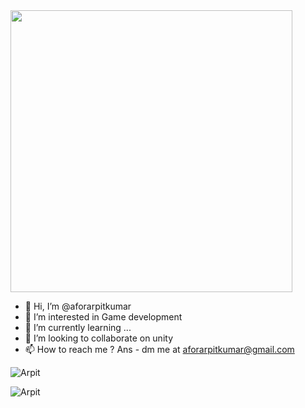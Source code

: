 
<img src="https://user-images.githubusercontent.com/73133055/148241123-db0632dd-71d4-45e6-b3c6-679a4e313b6f.gif" width="451">
 
- 👋 Hi, I’m @aforarpitkumar
- 👀 I’m interested in Game development  
- 🌱 I’m currently learning ...
- 💞️ I’m looking to collaborate on unity
- 📫 How to reach me ? Ans - dm me at aforarpitkumar@gmail.com

<!---
aforarpitkumar/aforarpitkumar is a ✨ special ✨ repository because its `README.md` (this file) appears on your GitHub profile.
You can click the Preview link to take a look at your changes.
--->


<p align="left"> <img src="https://komarev.com/ghpvc/?username=Arpit&label=Profile%20views&color=0e75b6&style=flat" alt="Arpit" /> </p>
<p><img align="left" src="https://github-readme-stats.vercel.app/api?username=aforarpitkumar&show_icons=true&locale=en" alt="Arpit" /></p>
